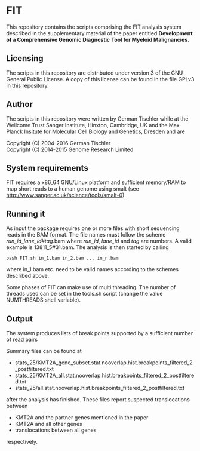# FIT

This repository contains the scripts comprising the FIT analysis system described in the supplementary material of the paper entitled
**Development of a Comprehensive Genomic Diagnostic Tool for Myeloid Malignancies**.

## Licensing
The scripts in this repository are distributed under version 3 of the GNU General Public License. A copy of this license can be found in the file GPLv3 in this repository.

## Author
The scripts in this repository were written by German Tischler while at the Wellcome Trust Sanger Institute, Hinxton, Cambridge, UK and the Max Planck Insitute for Molecular Cell
Biology and Genetics, Dresden and are

Copyright (C) 2004-2016 German Tischler  
Copyright (C) 2014-2015 Genome Research Limited

## System requirements

FIT requires a x86_64 GNU/Linux platform and sufficient memory/RAM to map short reads to a human genome using smalt (see http://www.sanger.ac.uk/science/tools/smalt-0).

## Running it

As input the package requires one or more files with short sequencing reads in the BAM format. The file names must follow the scheme
*run_id*_*lane_id*#*tag*.bam where *run_id*, *lane_id* and *tag* are numbers. A valid example is 13811_5#31.bam. The analysis is then started by calling

```
bash FIT.sh in_1.bam in_2.bam ... in_n.bam
```

where in_1.bam etc. need to be valid names according to the schemes described above.

Some phases of FIT can make use of multi threading. The number of threads used can be set in the tools.sh script (change the value NUMTHREADS shell variable).

## Output
The system produces lists of break points supported by a sufficient number of read pairs

Summary files can be found at

- stats_25/KMT2A_gene_subset.stat.nooverlap.hist.breakpoints_filtered_2_postfiltered.txt
- stats_25/KMT2A_all.stat.nooverlap.hist.breakpoints_filtered_2_postfiltered.txt
- stats_25/all.stat.nooverlap.hist.breakpoints_filtered_2_postfiltered.txt

after the analysis has finished. These files report suspected translocations between

- KMT2A and the partner genes mentioned in the paper
- KMT2A and all other genes
- translocations between all genes

respectively.
